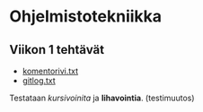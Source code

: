 # Ohjelmistotekniikka

## Viikon 1 tehtävät

* [komentorivi.txt](https://github.com/Skorp7/ot-harjoitustyo/blob/master/komentorivi.txt)
* [gitlog.txt](https://github.com/Skorp7/ot-harjoitustyo/blob/master/gitlog.txt)

Testataan *kursivoinita* ja **lihavointia**.
(testimuutos)
